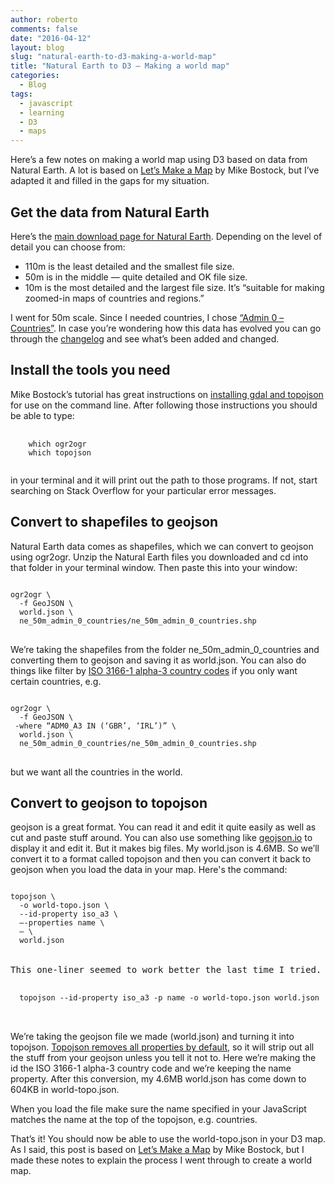 ```yaml
---
author: roberto
comments: false
date: "2016-04-12"
layout: blog
slug: "natural-earth-to-d3-making-a-world-map"
title: "Natural Earth to D3 — Making a world map"
categories:
  - Blog
tags:
  - javascript
  - learning
  - D3
  - maps
---
```


Here’s a few notes on making a world map using D3 based on data from Natural Earth. A lot is based on [Let’s Make a Map](https://bost.ocks.org/mike/map/) by Mike Bostock, but I’ve adapted it and filled in the gaps for my situation.

## Get the data from Natural Earth
Here’s the [main download page for Natural Earth](http://www.naturalearthdata.com/downloads/). Depending on the level of detail you can choose from:

* 110m is the least detailed and the smallest file size.
* 50m is in the middle — quite detailed and OK file size.
* 10m is the most detailed and the largest file size. It’s “suitable for making zoomed-in maps of countries and regions.”

I went for 50m scale. Since I needed countries, I chose [“Admin 0 – Countries”](http://www.naturalearthdata.com/http//www.naturalearthdata.com/download/50m/cultural/ne_50m_admin_0_countries.zip). In case you’re wondering how this data has evolved you can go through the [changelog](https://github.com/nvkelso/natural-earth-vector/blob/master/CHANGELOG) and see what’s been added and changed.

## Install the tools you need
Mike Bostock’s tutorial has great instructions on [installing gdal and topojson](https://bost.ocks.org/mike/map/#installing-tools) for use on the command line. After following those instructions you should be able to type:
<pre>
  <code>
    which ogr2ogr
    which topojson
  </code>
</pre>
in your terminal and it will print out the path to those programs. If not, start searching on Stack Overflow for your particular error messages.

## Convert to shapefiles to geojson
Natural Earth data comes as shapefiles, which we can convert to geojson using ogr2ogr. Unzip the Natural Earth files you downloaded and cd into that folder in your terminal window. Then paste this into your window:
<pre>
<code>
ogr2ogr \
  -f GeoJSON \
  world.json \
  ne_50m_admin_0_countries/ne_50m_admin_0_countries.shp
</code>
</pre>
We’re taking the shapefiles from the folder ne_50m_admin_0_countries and converting them to geojson and saving it as world.json. You can also do things like filter by [ISO 3166-1 alpha-3 country codes](http://en.wikipedia.org/wiki/ISO_3166-1_alpha-3) if you only want certain countries, e.g.

<pre>
<code>
ogr2ogr \
  -f GeoJSON \
 -where “ADM0_A3 IN (‘GBR’, ‘IRL’)” \
  world.json \
  ne_50m_admin_0_countries/ne_50m_admin_0_countries.shp
</code>
</pre>
but we want all the countries in the world.

## Convert to geojson to topojson
geojson is a great format. You can read it and edit it quite easily as well as cut and paste stuff around. You can also use something like [geojson.io](http://geojson.io/) to display it and edit it. But it makes big files. My world.json is 4.6MB. So we’ll convert it to a format called topojson and then you can convert it back to geojson when you load the data in your map. Here's the command:

<pre>
<code>
topojson \
  -o world-topo.json \
  --id-property iso_a3 \
  —-properties name \
  — \
  world.json
</code>

This one-liner seemed to work better the last time I tried.

<code>
  topojson --id-property iso_a3 -p name -o world-topo.json world.json
</code>

</pre>

We’re taking the geojson file we made (world.json) and turning it into topojson. [Topojson removes all properties by default](https://github.com/mbostock/topojson/wiki/Command-Line-Reference#properties), so it will strip out all the stuff from your geojson unless you tell it not to. Here we’re making the id the ISO 3166-1 alpha-3 country code and we’re keeping the name property. After this conversion, my 4.6MB world.json has come down to 604KB in world-topo.json.

When you load the file make sure the name specified in your JavaScript matches the name at the top of the topojson, e.g. countries.

That’s it! You should now be able to use the world-topo.json in your D3 map. As I said, this post is based on [Let’s Make a Map](https://bost.ocks.org/mike/map/) by Mike Bostock, but I made these notes to explain the process I went through to create a world map.
